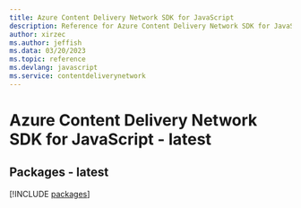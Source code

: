 ```yaml
---
title: Azure Content Delivery Network SDK for JavaScript
description: Reference for Azure Content Delivery Network SDK for JavaScript
author: xirzec
ms.author: jeffish
ms.data: 03/20/2023
ms.topic: reference
ms.devlang: javascript
ms.service: contentdeliverynetwork
---
```

# Azure Content Delivery Network SDK for JavaScript - latest
## Packages - latest
[!INCLUDE [packages](content-delivery-network-index.md)]